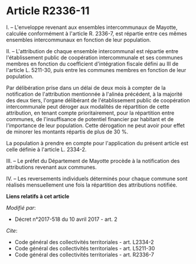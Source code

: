 # Article R2336-11

I. – L'enveloppe revenant aux ensembles intercommunaux de Mayotte, calculée conformément à l'article R. 2336-7, est répartie
entre ces mêmes ensembles intercommunaux en fonction de leur population.

II. – L'attribution de chaque ensemble intercommunal est répartie entre l'établissement public de coopération intercommunale
et ses communes membres en fonction du coefficient d'intégration fiscale défini au III de l'article L. 5211-30, puis entre
les communes membres en fonction de leur population.

Par délibération prise dans un délai de deux mois à compter de la notification de l'attribution mentionnée à l'alinéa
précédent, à la majorité des deux tiers, l'organe délibérant de l'établissement public de coopération intercommunale peut
déroger aux modalités de répartition de cette attribution, en tenant compte prioritairement, pour la répartition entre
communes, de l'insuffisance de potentiel financier par habitant et de l'importance de leur population. Cette dérogation ne
peut avoir pour effet de minorer les montants répartis de plus de 30 %.

La population à prendre en compte pour l'application du présent article est celle définie à l'article L. 2334-2.

III. – Le préfet du Département de Mayotte procède à la notification des attributions revenant aux communes.

IV. – Les reversements individuels déterminés pour chaque commune sont réalisés mensuellement une fois la répartition des
attributions notifiée.

**Liens relatifs à cet article**

_Modifié par_:

  - Décret n°2017-518 du 10 avril 2017 - art. 2

_Cite_:

  - Code général des collectivités territoriales - art. L2334-2
  - Code général des collectivités territoriales - art. L5211-30
  - Code général des collectivités territoriales - art. R2336-7
